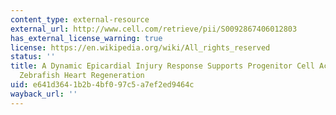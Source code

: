 ```yaml
---
content_type: external-resource
external_url: http://www.cell.com/retrieve/pii/S0092867406012803
has_external_license_warning: true
license: https://en.wikipedia.org/wiki/All_rights_reserved
status: ''
title: A Dynamic Epicardial Injury Response Supports Progenitor Cell Activity During
  Zebrafish Heart Regeneration
uid: e641d364-1b2b-4bf0-97c5-a7ef2ed9464c
wayback_url: ''
---
```

